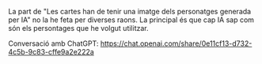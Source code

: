 La part de "Les cartes han de tenir una imatge dels personatges generada per IA" no la he feta per diverses raons. La principal és que cap IA sap com són els persontages que he volgut utilitzar.

Conversació amb ChatGPT: https://chat.openai.com/share/0e11cf13-d732-4c5b-9c83-cffe9a2e222a